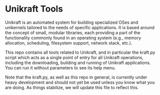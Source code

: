Unikraft Tools
==============================

Unikraft is an automated system for building specialized OSes and
unikernels tailored to the needs of specific applications. It is based
around the concept of small, modular libraries, each providing a part
of the functionality commonly found in an operating system (e.g.,
memory allocation, scheduling, filesystem support, network stack,
etc.).

This repo contains all tools related to Unikraft, and in particular
the kraft.py script which acts as a single point of entry for all
Unikraft operations, including the downloading, building and running
of Unikraft applications. You can run it without parameters to see its
help menu.

Note that the kraft.py, as well as this repo in general, is currently
under heavy development and should not yet be used unless you know
what you are doing. As things stabilize, we will update this file to
reflect this.

